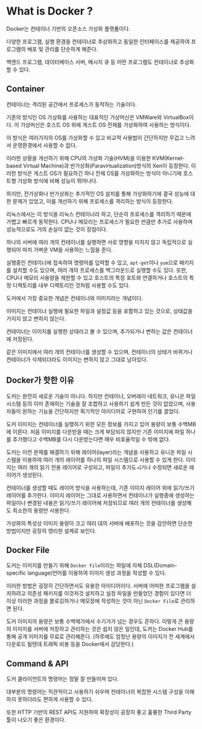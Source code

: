 # What is Docker ?

Docker는 컨테이너 기반의 오픈소스 가상화 플랫폼이다.

다양한 프로그램, 실행 환경을 컨테이너로 추상화하고 동일한 인터페이스를 제공하여 프로그램의 배포 및 관리를 단순하게 해준다.

백엔드 프로그램, 데이터베이스 서버, 메시지 큐 등 어떤 프로그램도 컨테이너로 추상화할 수 있다.



## Container

컨테이너는 격리된 공간에서 프로세스가 동작하는 기술이다.

기존의 방식인 OS 가상화를 사용하는 대표적인 가상머신은 VMWare와 VirtualBox이다.
이 가상머신은 호스트 OS 위에 게스트 OS 전체를 가상화하여 사용하는 방식이다.

이 방식은 여러가지의 OS를 가상화할 수 있고 비교적 사용법이 간단하지만 무겁고 느려서 운영환경에서 사용할 수 없다.

이러한 상황을 개선하기 위해 CPU의 가상화 기술(HVM)을 이용한 KVM(Kernel-based Virtual Machine)과 반가상화(Paravirtualization)방식의 Xen이 등장한다. 이러한 방식은 게스트 OS가 필요하긴 하나 전체 OS를 가상화하는 방식이 아니기에 호스트형 가상화 방식에 비해 성능이 뛰어나다.

하지만, 전가상화나 반가상화는 추가적인 OS 설치를 통해 가상화하기에 결국 성능에 대한 문제가 있었고, 이를 개선하기 위해 프로세스를 격리하는 방식이 등장한다.

리눅스에서는 이 방식을 리눅스 컨테이너라 하고, 단순히 프로세스를 격리하기 때문에 가볍고 빠르게 동작한다. CPU나 메모리는 프로세스가 필요한 만큼만 추가로 사용하며 성능적으로도 거의 손실이 없는 것이 장점이다.

하나의 서버에 여러 개의 컨테이너를 실행하면 서로 영향을 미치지 않고 독립적으로 실행되어 마치 가벼운 VM을 사용하는 느낌을 준다.

실행중인 컨테이너에 접속하여 명령어를 입력할 수 있고, `apt-get`이나 `yum`으로 패키지를 설치할 수도 있으며, 여러 개의 프로세스를 백그라운드로 실행할 수도 있다. 또한, CPU나 메모리 사용량을 제한할 수 있고 호스트의 특정 포트와 연결하거나 호스트의 특정 디렉토리를 내부 디렉토리인 것처럼 사용할 수도 있다.

도커에서 가장 중요한 개념은 컨테이너와 이미지라는 개념이다.

이미지는 컨테이너 실행에 필요한 파일과 설정값 등을 포함하고 있는 것으로, 상태값을 가지지 않고 변하지 않는다.

컨테이너는 이미지를 실행한 상태라고 볼 수 있으며, 추가되거나 변하는 값은 컨테이너에 저장된다.

같은 이미지에서 여러 개의 컨테이너를 생성할 수 있으며, 컨테이너의 상태가 바뀌거나 컨테이너가 삭제되더라도 이미지는 변하지 않고 그대로 남아있다.



## Docker가 핫한 이유

도커는 완전히 새로운 기술이 아니다. 하지만 컨테이너, 오버레이 네트워크, 유니온 파일 시스템 등의 이미 존재하는 기술을 잘 조합하고 사용하기 쉽게 만든 것이 없었으며, 사용자들이 원하는 기능을 간단하지만 획기적인 아이디어로 구현하여 인기를 끌었다.

도커 이미지는 컨테이너를 실행하기 위한 모든 정보를 가지고 있어 용량이 보통 수백MB에 이른다. 처음 이미지를 다운받을 때는 크게 부담되지 않지만 기존 이미지에 파일 하나를 추가했다고 수백MB를 다시 다운받는다면 매우 비효율적일 수 밖에 없다.

도커는 이런 문제를 해결하기 위해 레이어(layer)라는 개념을 사용하고 유니온 파일 시스템을 이용하여 여러 개의 레이어를 하나의 파일 시스템으로 사용할 수 있게 한다. 이미지는 여러 개의 읽기 전용 레이어로 구성되고, 파일이 추가도ㅚ거나 수정되면 새로운 레이어가 생성된다.

컨테이너를 생성할 때도 레이어 방식을 사용하는데, 기존 이미지 레이어 위에 읽기/쓰기 레이어를 추가한다. 이미지 레이어는 그대로 사용하면서 컨테이너가 실행중에 생성하는 파일이나 변경된 내용은 읽기/쓰기 레이어에 저장되므로 여러 개의 컨테이너를 생성해도 최소한의 용량만 사용한다.

가상화의 특성상 이미지 용량이 크고 여러 대의 서버에 배포하는 것을 감안하면 단순한 방법이지만 굉장히 영리한 설계로 보인다.



## Docker File

도커는 이미지를 만들기 위해 `Docker File`이라는 파일에 자체 DSL(Domain-specific language)언어를 이용하여 이미지 생성 과정을 작성할 수 있다. 

이러한 방법은 굉장히 간단하면서도 유용한 아이디어이다. 서버에 어떠한 프로그램을 설치하려고 의존성 패키지를 이것저것 설치하고 설정 파일을 만들었던 경험이 있다면 더 이상 이러한 과정을 블로깅하거나 메모장에 작성하는 것이 아닌 `Docker File`로 관리하면 된다.

도커 이미지의 용량은 보통 수백메가에서 수기가가 넘는 경우도 흔하다. 이렇게 큰 용량의 이미지를 서버에 저장하고 관리하는 것은 쉽지 않은 일인데, 도커는 Docker Hub를 통해 공개 이미지를 무료로 관리해준다. (하루에도 엄청난 용량의 이미지가 전 세계에서 다운로드 될텐데 트래픽 비용 등을 Docker에서 감당한다.)



## Command & API

도커 클라이언트의 명령어는 정말 잘 만들어져 있다.

대부분의 명령어는 직관적이고 사용하기 쉬우며 컨테이너의 복잡한 시스템 구성을 이해하지 못하더라도 편하게 사용할 수 있다.

또한 HTTP 기반의 REST API도 지원하여 확장성이 굉장히 좋고 훌륭한 Third Party 툴이 나오기 좋은 환경이다.

